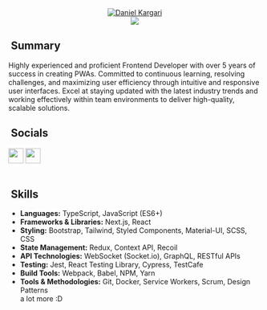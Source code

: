 <div align="center">
  <a href="https://github.com/DenverCoder1">
    <img src="https://readme-typing-svg.demolab.com?font=Fira+Code&duration=1&pause=1&center=true&vCenter=true&repeat=false&random=false&width=435&lines=Daniel+Kargari" alt="Daniel Kargari" /></a>
</div>
<div align="center">
  <a href="https://github.com/DenverCoder1/readme-typing-svg">
    <img src="https://readme-typing-svg.demolab.com?font=Fira+Code&pause=1000&center=true&vCenter=true&random=false&width=435&lines=Senior+Front-end+Developer;4%2B+years+of+experience" /></a>
</div>

## &nbsp;Summary

Highly experienced and proficient Frontend Developer with over 5 years of success in creating PWAs. Committed to continuous learning, resolving challenges, and maximizing user efficiency through
intuitive and responsive user interfaces. Excel at staying updated with the latest industry trends and
working effectively within team environments to deliver high-quality, scalable solutions.
&nbsp;

## &nbsp;Socials

<!-- <img src="https://img.icons8.com/?size=100&id=447&format=png&color=36BCF7FF" height="30"> -->
<!-- <img src="https://img.icons8.com/?size=100&id=rUgzXdXFnhmg&format=png&color=36BCF7FF"  height="30"> -->
<div >
<span>
<a href="https://linkedin.com/in/daniel-kargari" target="blank"> 
<img src="https://img.icons8.com/?size=100&id=8808&format=png&color=36BCF7FF" height="30"></a>
</span>
<span>
<a href="mailto:dan.kargari@gmail.com" target="blank" align="center"> 
<img src="https://img.icons8.com/?size=100&id=Y2GfpkgYNp42&format=png&color=36BCF7FF"  height="30"></a>
</span>
<!-- <span>
<a href="hhttps://join.skype.com/invite/cp2UjnOf8PZP" target="blank"> 
<img src="https://img.icons8.com/?size=100&id=60704&format=png&color=36BCF7FF" height="30"></a>
</span>
<span>
<a href="https://linkedin.com/in/daniel-kargari" target="blank"> 
<img src="https://img.icons8.com/?size=100&id=102495&format=png&color=36BCF7FF" height="30"></a>
</span> -->
</div>
&nbsp;

## &nbsp;Skills

- **Languages:** TypeScript, JavaScript (ES6+)
- **Frameworks & Libraries:** Next.js, React
- **Styling:** Bootstrap, Tailwind, Styled Components, Material-UI, SCSS, CSS
- **State Management:** Redux, Context API, Recoil
- **API Technologies:** WebSocket (Socket.io), GraphQL, RESTful APIs
- **Testing:** Jest, React Testing Library, Cypress, TestCafe
- **Build Tools:** Webpack, Babel, NPM, Yarn
- **Tools & Methodologies:** Git, Docker, Service Workers, Scrum, Design Patterns
  <br/>
  a lot more :D
  &nbsp;

